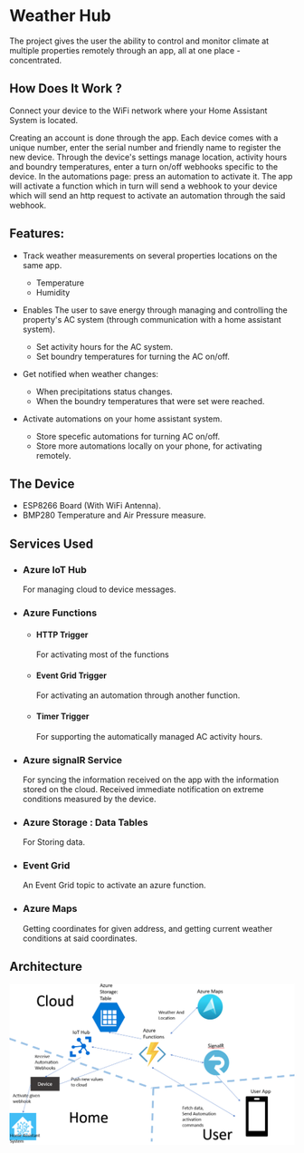 # Weather Hub

The project gives the user the ability to control and monitor climate at multiple properties remotely through an app, all at one place - concentrated.

## How Does It Work ?

Connect your device to the WiFi network where your Home Assistant System is located.

Creating an account is done through the app.
Each device comes with a unique number, enter the serial number and friendly name to register the new device.
Through the device's settings manage location, activity hours and boundry temperatures, enter a turn on/off webhooks specific to the device.
In the automations page: press an automation to activate it. The app will activate a function which in turn will send a webhook to your device which will send an http request to activate an automation through the said webhook.

## Features:

* Track weather measurements on several properties locations on the same app.
  - Temperature
  - Humidity

* Enables The user to save energy through managing and controlling the property's AC system (through communication with a home assistant system).
  - Set activity hours for the AC system.
  - Set boundry temperatures for turning the AC on/off.

* Get notified when weather changes:
  - When precipitations status changes.
  - When the boundry temperatures that were set were reached.

* Activate automations on your home assistant system.
  - Store specefic automations for turning AC on/off.
  - Store more automations locally on your phone, for activating remotely.
 
## The Device

* ESP8266 Board (With WiFi Antenna).
* BMP280 Temperature and Air Pressure measure.

## Services Used

* ### Azure IoT Hub
  For managing cloud to device messages.
  
* ### Azure Functions
  - #### HTTP Trigger
    For activating most of the functions
  - #### Event Grid Trigger
    For activating an automation through another function.
  - #### Timer Trigger
    For supporting the automatically managed AC activity hours.
    
* ### Azure signalR Service
  For syncing the information received on the app with the information stored on the cloud. Received immediate notification on extreme conditions measured by the device.
  
* ### Azure Storage : Data Tables
  For Storing data.
  
* ### Event Grid
  An Event Grid topic to activate an azure function.

* ### Azure Maps
  Getting coordinates for given address, and getting current weather conditions at said coordinates.

## Architecture
![Architecture Image](./Architecture.PNG)



